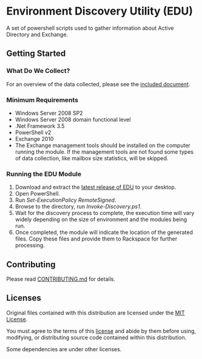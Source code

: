 # Environment Discovery Utility (EDU)

A set of powershell scripts used to gather information about Active Directory and Exchange.

## Getting Started

### What Do We Collect?

For an overview of the data collected, please see the [included document](/src/edu-data-collection-summary.pdf).

### Minimum Requirements

- Windows Server 2008 SP2
- Windows Server 2008 domain functional level 
- .Net Framework 3.5
- PowerShell v2
- Exchange 2010
- The Exchange management tools should be installed on the computer running the module.  If the management tools are not found some types of data collection, like mailbox size statistics, will be skipped.

### Running the EDU Module

1. Download and extract the [latest release of EDU](https://github.com/rackerlabs/environment-discovery-utility/releases/latest) to your desktop.
2. Open PowerShell.
3. Run *Set-ExecutionPolicy RemoteSigned*. 
2. Browse to the directory, run *Invoke-Discovery.ps1*.
3. Wait for the discovery process to complete, the execution time will vary widely depending on the size of environment and the modules being run.
4. Once completed, the module will indicate the location of the generated files. Copy these files and provide them to Rackspace for further processing.

## Contributing

Please read [CONTRIBUTING.md](CONTRIBUTING.md) for details.

## Licenses

Original files contained with this distribution are licensed under the [MIT License](https://en.wikipedia.org/wiki/MIT_License).

You must agree to the terms of this [license](LICENSE.txt) and abide by them before using, modifying, or distributing source code contained within this distribution.

Some dependencies are under other licenses.
